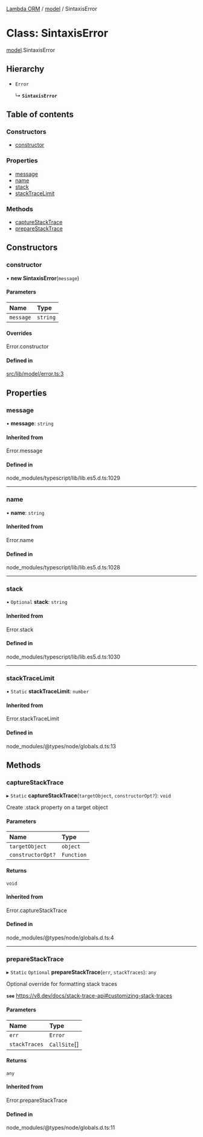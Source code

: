 [Lambda ORM](../README.md) / [model](../modules/model.md) / SintaxisError

# Class: SintaxisError

[model](../modules/model.md).SintaxisError

## Hierarchy

- `Error`

  ↳ **`SintaxisError`**

## Table of contents

### Constructors

- [constructor](model.SintaxisError.md#constructor)

### Properties

- [message](model.SintaxisError.md#message)
- [name](model.SintaxisError.md#name)
- [stack](model.SintaxisError.md#stack)
- [stackTraceLimit](model.SintaxisError.md#stacktracelimit)

### Methods

- [captureStackTrace](model.SintaxisError.md#capturestacktrace)
- [prepareStackTrace](model.SintaxisError.md#preparestacktrace)

## Constructors

### constructor

• **new SintaxisError**(`message`)

#### Parameters

| Name | Type |
| :------ | :------ |
| `message` | `string` |

#### Overrides

Error.constructor

#### Defined in

[src/lib/model/error.ts:3](https://github.com/FlavioLionelRita/lambdaorm/blob/0fd718a/src/lib/model/error.ts#L3)

## Properties

### message

• **message**: `string`

#### Inherited from

Error.message

#### Defined in

node_modules/typescript/lib/lib.es5.d.ts:1029

___

### name

• **name**: `string`

#### Inherited from

Error.name

#### Defined in

node_modules/typescript/lib/lib.es5.d.ts:1028

___

### stack

• `Optional` **stack**: `string`

#### Inherited from

Error.stack

#### Defined in

node_modules/typescript/lib/lib.es5.d.ts:1030

___

### stackTraceLimit

▪ `Static` **stackTraceLimit**: `number`

#### Inherited from

Error.stackTraceLimit

#### Defined in

node_modules/@types/node/globals.d.ts:13

## Methods

### captureStackTrace

▸ `Static` **captureStackTrace**(`targetObject`, `constructorOpt?`): `void`

Create .stack property on a target object

#### Parameters

| Name | Type |
| :------ | :------ |
| `targetObject` | `object` |
| `constructorOpt?` | `Function` |

#### Returns

`void`

#### Inherited from

Error.captureStackTrace

#### Defined in

node_modules/@types/node/globals.d.ts:4

___

### prepareStackTrace

▸ `Static` `Optional` **prepareStackTrace**(`err`, `stackTraces`): `any`

Optional override for formatting stack traces

**`see`** https://v8.dev/docs/stack-trace-api#customizing-stack-traces

#### Parameters

| Name | Type |
| :------ | :------ |
| `err` | `Error` |
| `stackTraces` | `CallSite`[] |

#### Returns

`any`

#### Inherited from

Error.prepareStackTrace

#### Defined in

node_modules/@types/node/globals.d.ts:11
